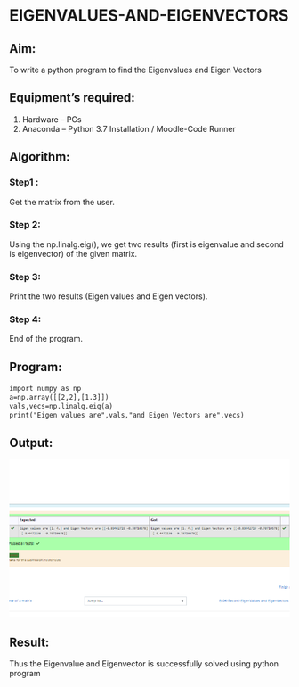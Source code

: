 # EIGENVALUES-AND-EIGENVECTORS
## Aim:
To write a python program to find the Eigenvalues and Eigen Vectors
## Equipment’s required:
1. 	Hardware – PCs
2. 	Anaconda – Python 3.7 Installation / Moodle-Code Runner
## Algorithm:
### Step1 : 
Get the matrix from the user.
### Step 2: 
Using the np.linalg.eig(),  we get two results (first is eigenvalue and second is eigenvector) of the given matrix.
### Step 3: 
Print the two results (Eigen values and Eigen vectors).
### Step 4: 
End of the program.

## Program:
~~~
import numpy as np
a=np.array([[2,2],[1.3]])
vals,vecs=np.linalg.eig(a)
print("Eigen values are",vals,"and Eigen Vectors are",vecs)
~~~

## Output:
![Github Logo](eigen.png)
## Result:
Thus the Eigenvalue and Eigenvector is successfully solved using python program
